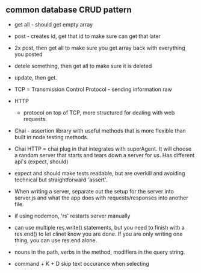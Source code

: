 ## common database CRUD pattern

- get all - should get empty array
- post - creates id, get that id to make sure can get that later
- 2x post, then get all to make sure you get array back with everything you posted
- detele something, then get all to make sure it is deleted
- update, then get. 

- TCP = Transmission Control Protocol - sending information raw
- HTTP 
  - protocol on top of TCP, more structured for dealing with web requests. 
- Chai - assertion library with useful methods that is more flexible than built in node testing methods.
- Chai HTTP = chai plug in that integrates with superAgent. It will choose a random server that starts and tears down a server for us. Has different api's (expect, should)
- expect and should make tests readable, but are overkill and avoiding technical but straightforward 'assert'.
- When writing a server, separate out the setup for the server into server.js and what the app does with requests/responses into another file.
- if using nodemon, 'rs' restarts server manually
- can use multiple res.write() statements, but you need to finish with a res.end() to let clinet know you are done. If you are only writing one thing, you can use res.end alone.
- nouns in the path, verbs in the method, modifiers in the query string.
- command + K + D skip text occurance when selecting

